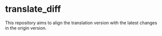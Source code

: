 # translate_diff
This repository aims  to align the translation version with the latest changes in the origin version.

